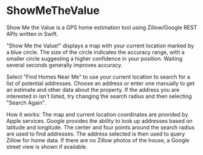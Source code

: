 # ShowMeTheValue
Show Me the Value is a GPS home estimation tool using Zillow/Google REST APIs written in Swift.

"Show Me the Value!" displays a map with your current location marked by a blue circle. The size of the circle indicates the accuracy range, with a smaller circle suggesting a higher confidence in your position. Waiting several seconds generally improves accuracy.

Select "Find Homes Near Me" to use your current location to search for a list of potential addresses. Choose an address or enter one manually to get an estimate and other data about the property. If the address you are interested in isn't listed, try changing the search radius and then selecting "Search Again".

How it works: The map and current location coordinates are provided by Apple services. Google provides the ability to look up addresses based on latitude and longitude. The center and four points around the search radius are used to find addresses. The address selected is then used to query Zillow for home data. If there are no Zillow photos of the house, a Google street view is shown if available.

